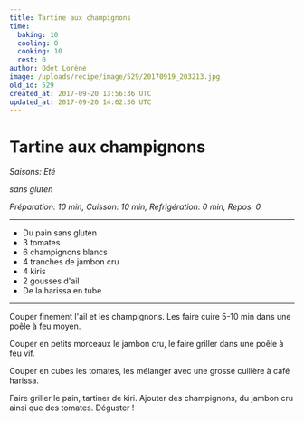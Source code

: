 ```yaml
---
title: Tartine aux champignons
time:
  baking: 10
  cooling: 0
  cooking: 10
  rest: 0
author: Odet Lorène
image: /uploads/recipe/image/529/20170919_203213.jpg
old_id: 529
created_at: 2017-09-20 13:56:36 UTC
updated_at: 2017-09-20 14:02:36 UTC
---
```


# Tartine aux champignons

_Saisons: Eté_

_sans gluten_

_Préparation: 10 min, Cuisson: 10 min, Refrigération: 0 min, Repos: 0_

---

- Du pain sans gluten
- 3 tomates
- 6 champignons blancs
- 4 tranches de jambon cru
- 4 kiris
- 2 gousses d'ail
- De la harissa en tube

---

Couper finement l'ail et les champignons. Les faire cuire 5-10 min dans une poêle à feu moyen.

Couper en petits morceaux le jambon cru, le faire griller dans une poêle à feu vif.

Couper en cubes les tomates, les mélanger avec une grosse cuillère à café harissa.

Faire griller le pain, tartiner de kiri. Ajouter des champignons, du jambon cru ainsi que des tomates. Déguster !
